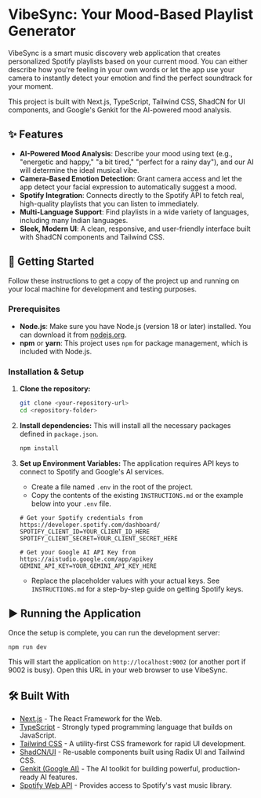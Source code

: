 # VibeSync: Your Mood-Based Playlist Generator

VibeSync is a smart music discovery web application that creates personalized Spotify playlists based on your current mood. You can either describe how you're feeling in your own words or let the app use your camera to instantly detect your emotion and find the perfect soundtrack for your moment.

This project is built with Next.js, TypeScript, Tailwind CSS, ShadCN for UI components, and Google's Genkit for the AI-powered mood analysis.

## ✨ Features

- **AI-Powered Mood Analysis**: Describe your mood using text (e.g., "energetic and happy," "a bit tired," "perfect for a rainy day"), and our AI will determine the ideal musical vibe.
- **Camera-Based Emotion Detection**: Grant camera access and let the app detect your facial expression to automatically suggest a mood.
- **Spotify Integration**: Connects directly to the Spotify API to fetch real, high-quality playlists that you can listen to immediately.
- **Multi-Language Support**: Find playlists in a wide variety of languages, including many Indian languages.
- **Sleek, Modern UI**: A clean, responsive, and user-friendly interface built with ShadCN components and Tailwind CSS.

## 🚀 Getting Started

Follow these instructions to get a copy of the project up and running on your local machine for development and testing purposes.

### Prerequisites

- **Node.js**: Make sure you have Node.js (version 18 or later) installed. You can download it from [nodejs.org](https://nodejs.org/).
- **npm** or **yarn**: This project uses `npm` for package management, which is included with Node.js.

### Installation & Setup

1.  **Clone the repository:**
    ```bash
    git clone <your-repository-url>
    cd <repository-folder>
    ```

2.  **Install dependencies:**
    This will install all the necessary packages defined in `package.json`.
    ```bash
    npm install
    ```

3.  **Set up Environment Variables:**
    The application requires API keys to connect to Spotify and Google's AI services.

    - Create a file named `.env` in the root of the project.
    - Copy the contents of the existing `INSTRUCTIONS.md` or the example below into your `.env` file.

    ```env
    # Get your Spotify credentials from https://developer.spotify.com/dashboard/
    SPOTIFY_CLIENT_ID=YOUR_CLIENT_ID_HERE
    SPOTIFY_CLIENT_SECRET=YOUR_CLIENT_SECRET_HERE

    # Get your Google AI API Key from https://aistudio.google.com/app/apikey
    GEMINI_API_KEY=YOUR_GEMINI_API_KEY_HERE
    ```

    - Replace the placeholder values with your actual keys. See `INSTRUCTIONS.md` for a step-by-step guide on getting Spotify keys.

## ▶️ Running the Application

Once the setup is complete, you can run the development server:

```bash
npm run dev
```

This will start the application on `http://localhost:9002` (or another port if 9002 is busy). Open this URL in your web browser to use VibeSync.

## 🛠️ Built With

- [Next.js](https://nextjs.org/) - The React Framework for the Web.
- [TypeScript](https://www.typescriptlang.org/) - Strongly typed programming language that builds on JavaScript.
- [Tailwind CSS](https://tailwindcss.com/) - A utility-first CSS framework for rapid UI development.
- [ShadCN/UI](https://ui.shadcn.com/) - Re-usable components built using Radix UI and Tailwind CSS.
- [Genkit (Google AI)](https://firebase.google.com/docs/genkit) - The AI toolkit for building powerful, production-ready AI features.
- [Spotify Web API](https://developer.spotify.com/documentation/web-api) - Provides access to Spotify's vast music library.
